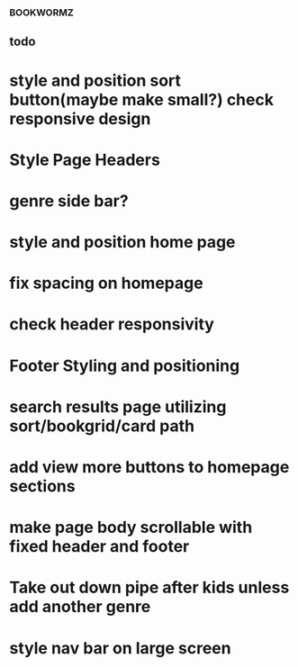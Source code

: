 ### BOOKWORMZ

## todo

# style and position sort button(maybe make small?) check responsive design

# Style Page Headers

# genre side bar?

# style and position home page

# fix spacing on homepage

# check header responsivity

# Footer Styling and positioning

# search results page utilizing sort/bookgrid/card path

# add view more buttons to homepage sections

# make page body scrollable with fixed header and footer

# Take out down pipe after kids unless add another genre

# style nav bar on large screen
